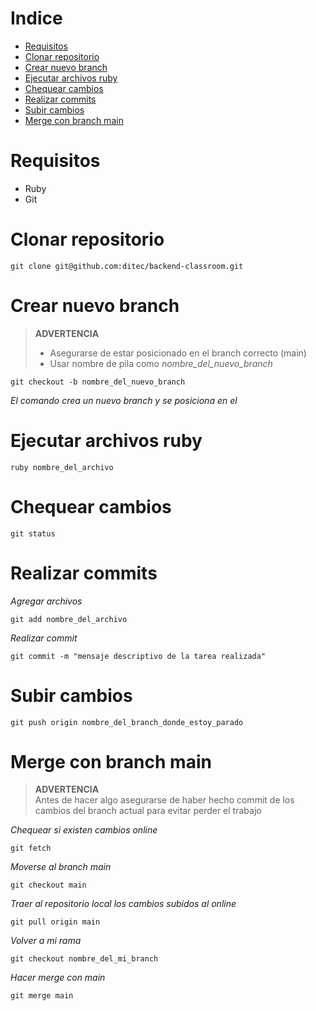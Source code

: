 # Indice
  - [Requisitos](#requisitos)
  - [Clonar repositorio](#clonar-repositorio)
  - [Crear nuevo branch](#crear-nuevo-branch)
  - [Ejecutar archivos ruby](#ejecutar-archivos-ruby)
  - [Chequear cambios](#chequear-cambios)
  - [Realizar commits](#realizar-commits)
  - [Subir cambios](#subir-cambios)
  - [Merge con branch main](#merge-con-branch-main)

# Requisitos

  * Ruby
  * Git

# Clonar repositorio

````
git clone git@github.com:ditec/backend-classroom.git
````

# Crear nuevo branch

> **ADVERTENCIA**
> * Asegurarse de estar posicionado en el branch correcto (main)
> * Usar nombre de pila como *nombre_del_nuevo_branch*

````
git checkout -b nombre_del_nuevo_branch
````

*El comando crea un nuevo branch y se posiciona en el*

# Ejecutar archivos ruby

````
ruby nombre_del_archivo
````

# Chequear cambios

````
git status
````

# Realizar commits

*Agregar archivos*

````
git add nombre_del_archivo
````

*Realizar commit*

````
git commit -m "mensaje descriptivo de la tarea realizada"
````

# Subir cambios

````
git push origin nombre_del_branch_donde_estoy_parado
````

# Merge con branch main

> **ADVERTENCIA**  
> Antes de hacer algo asegurarse de haber hecho commit de los cambios del branch actual para evitar perder el trabajo

*Chequear si existen cambios online*

````
git fetch
````

*Moverse al branch main*

````
git checkout main
````

*Traer al repositorio local los cambios subidos al online*

````
git pull origin main
````

*Volver a mi rama*

````
git checkout nombre_del_mi_branch
````

*Hacer merge con main*

````
git merge main
````
